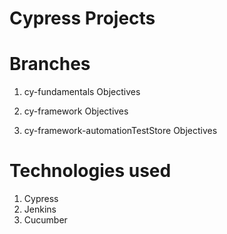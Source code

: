 # Cypress Projects

# Branches

1. cy-fundamentals
Objectives

2. cy-framework
Objectives

3. cy-framework-automationTestStore
Objectives


# Technologies used
1. Cypress
2. Jenkins
3. Cucumber
